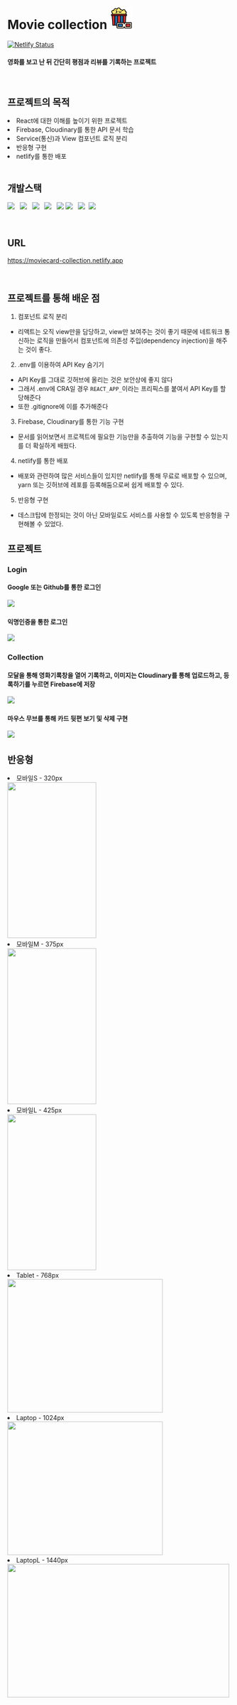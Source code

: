 # Movie collection <img src="public/images/movie.png" width="50" height="50"/>

[![Netlify Status](https://api.netlify.com/api/v1/badges/1d016b0f-a51f-4f49-8f6c-f615a508ca01/deploy-status)](https://app.netlify.com/sites/moviecard-collection/deploys)

#### 영화를 보고 난 뒤 간단히 평점과 리뷰를 기록하는 프로젝트

<br/>

## 프로젝트의 목적

<li>React에 대한 이해를 높이기 위한 프로젝트</li>
<li>Firebase, Cloudinary를 통한 API 문서 학습</li>
<li>Service(통신)과 View 컴포넌트 로직 분리</li>
<li>반응형 구현</li>
<li>netlify를 통한 배포</li>

<br/>

## 개발스택

<p>
    <img src="https://img.shields.io/badge/HTML-E34F26?style=flat&logo=HTML5&logoColor=white"/>&nbsp;&nbsp;
    <img src="https://img.shields.io/badge/CSS-1572B6?style=flat&logo=CSS3&logoColor=white"/>&nbsp;&nbsp;
    <img src="https://img.shields.io/badge/JavaScript-F7DF1E?style=flat&logo=JavaScript&logoColor=black"/>&nbsp;&nbsp;
    <img src="https://img.shields.io/badge/React-61DAFB?style=flat&logo=React&logoColor=black"/>&nbsp;&nbsp;
    <img src="https://img.shields.io/badge/StyledComponents-DB7093?style=flat-square&logo=Styled-components&logoColor=white"/>
    <img src="https://img.shields.io/badge/Yarn-2C8EBB?style=flat&logo=Yarn&logoColor=white"/>&nbsp;&nbsp;
    <img src="https://img.shields.io/badge/Firebase-FFCA28?style=flat-square&logo=Firebase&logoColor=white"/></a>&nbsp
    <img src="https://img.shields.io/badge/Cloudinary-3348c5?style=flat-square&logo=&logoColor=white"/></a>&nbsp
 </p>

<br/>

## URL

https://moviecard-collection.netlify.app

<br/>

## 프로젝트를 통해 배운 점

1. 컴포넌트 로직 분리

- 리액트는 오직 view만을 담당하고, view만 보여주는 것이 좋기 때문에 네트워크 통신하는 로직을 만들어서 컴포넌트에 의존성 주입(dependency injection)을 해주는 것이 좋다.

2. .env를 이용하여 API Key 숨기기

- API Key를 그대로 깃허브에 올리는 것은 보안상에 좋지 않다
- 그래서 .env에 CRA일 경우 `REACT_APP_`이라는 프리픽스를 붙여서 API Key를 할당해준다
- 또한 .gitignore에 이를 추가해준다

3. Firebase, Cloudinary를 통한 기능 구현

- 문서를 읽어보면서 프로젝트에 필요한 기능만을 추출하여 기능을 구현할 수 있는지를 더 확실하게 배웠다.

4. netlify를 통한 배포

- 배포와 관련하여 많은 서비스들이 있지만 netlify를 통해 무료로 배포할 수 있으며, yarn 또는 깃허브에 레포를 등록해둠으로써 쉽게 배포할 수 있다.

5. 반응형 구현

- 데스크탑에 한정되는 것이 아닌 모바일로도 서비스를 사용할 수 있도록 반응형을 구현해볼 수 있었다.

## 프로젝트

### Login

#### Google 또는 Github를 통한 로그인

<img src='https://images.velog.io/images/hyehye/post/c1245a74-107b-4618-9ef5-c9bc91d86977/ezgif.com-gif-maker.gif'/>

#### 익명인증을 통한 로그인

<img src='https://images.velog.io/images/hyehye/post/27e0b539-ff67-492f-8ed6-74b1774d8943/ezgif.com-gif-maker%20(1).gif'/>

### Collection

#### 모달을 통해 영화기록창을 열어 기록하고, 이미지는 Cloudinary를 통해 업로드하고, 등록하기를 누르면 Firebase에 저장

<img src='https://images.velog.io/images/hyehye/post/3737e422-48f8-4d55-8f90-f7af17c17e79/ezgif.com-gif-maker.gif'/>

#### 마우스 무브를 통해 카드 뒷편 보기 및 삭제 구현

<img src='https://images.velog.io/images/hyehye/post/cad8d295-56f7-4322-950d-d586e0c4eb42/ezgif.com-gif-maker%20(1).gif'/>

<br/>

## 반응형

<li>모바일S - 320px</li>
<img src='https://images.velog.io/images/hyehye/post/110feff8-0c72-4656-b6f1-a3dce7058b4f/%E1%84%89%E1%85%B3%E1%84%8F%E1%85%B3%E1%84%85%E1%85%B5%E1%86%AB%E1%84%89%E1%85%A3%E1%86%BA%202021-07-10%20%E1%84%8B%E1%85%A9%E1%84%92%E1%85%AE%2012.42.59.png' width="200" height="350"/>
<li>모바일M - 375px</li>
<img src='https://images.velog.io/images/hyehye/post/63dc60ef-103d-477b-ab4c-0ab4a2fe3e08/%E1%84%89%E1%85%B3%E1%84%8F%E1%85%B3%E1%84%85%E1%85%B5%E1%86%AB%E1%84%89%E1%85%A3%E1%86%BA%202021-07-10%20%E1%84%8B%E1%85%A9%E1%84%92%E1%85%AE%2012.43.21.png' width="200" height="350" />
<li>모바일L - 425px</li>
<img src='https://images.velog.io/images/hyehye/post/12ba1205-7157-45f6-8988-e7ad995ee951/%E1%84%89%E1%85%B3%E1%84%8F%E1%85%B3%E1%84%85%E1%85%B5%E1%86%AB%E1%84%89%E1%85%A3%E1%86%BA%202021-07-10%20%E1%84%8B%E1%85%A9%E1%84%92%E1%85%AE%2012.43.43.png' width="200" height="350"/>
<li>Tablet - 768px</li>
<img src='https://images.velog.io/images/hyehye/post/1888eb10-21b4-455f-969d-07962aec46fb/%E1%84%89%E1%85%B3%E1%84%8F%E1%85%B3%E1%84%85%E1%85%B5%E1%86%AB%E1%84%89%E1%85%A3%E1%86%BA%202021-07-10%20%E1%84%8B%E1%85%A9%E1%84%92%E1%85%AE%2012.52.20.png' width="350" height="300"/>
<li>Laptop - 1024px</li>
<img src='https://images.velog.io/images/hyehye/post/73b084e2-9116-4d5e-9259-6413c5c955d3/%E1%84%89%E1%85%B3%E1%84%8F%E1%85%B3%E1%84%85%E1%85%B5%E1%86%AB%E1%84%89%E1%85%A3%E1%86%BA%202021-07-10%20%E1%84%8B%E1%85%A9%E1%84%92%E1%85%AE%2012.45.36.png' width="350" height="300"/>
<li>LaptopL - 1440px</li>
<img src='https://images.velog.io/images/hyehye/post/2dfe9a87-8448-46ee-aad5-f27f157a684b/%E1%84%89%E1%85%B3%E1%84%8F%E1%85%B3%E1%84%85%E1%85%B5%E1%86%AB%E1%84%89%E1%85%A3%E1%86%BA%202021-07-10%20%E1%84%8B%E1%85%A9%E1%84%92%E1%85%AE%2012.45.50.png' width="500" height="300"/>
